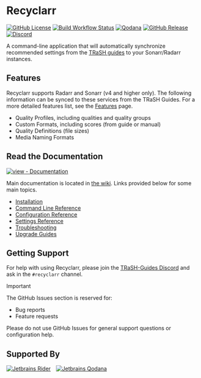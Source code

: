 # Recyclarr

[![GitHub License](https://img.shields.io/github/license/recyclarr/recyclarr)](https://github.com/recyclarr/recyclarr/blob/master/LICENSE)
[![Build Workflow Status](https://img.shields.io/github/actions/workflow/status/recyclarr/recyclarr/build.yml?branch=master&logo=githubactions)](https://github.com/recyclarr/recyclarr/actions/workflows/build.yml?query=branch%3Amaster)
[![Qodana](https://github.com/recyclarr/recyclarr/actions/workflows/qodana.yml/badge.svg)](https://github.com/recyclarr/recyclarr/actions/workflows/qodana.yml)
[![GitHub Release](https://img.shields.io/github/v/release/recyclarr/recyclarr?logo=github)](https://github.com/recyclarr/recyclarr/releases/)
[![Discord](https://img.shields.io/discord/492590071455940612?label=TRaSH-Guides&logo=discord)][discord]

A command-line application that will automatically synchronize recommended settings from the [TRaSH
guides](https://trash-guides.info/) to your Sonarr/Radarr instances.

## Features

Recyclarr supports Radarr and Sonarr (v4 and higher only). The following information can be synced
to these services from the TRaSH Guides. For a more detailed features list, see the [Features] page.

[Features]: https://recyclarr.dev/wiki/features/

- Quality Profiles, including qualities and quality groups
- Custom Formats, including scores (from guide or manual)
- Quality Definitions (file sizes)
- Media Naming Formats

## Read the Documentation

[![view - Documentation](https://img.shields.io/badge/view-Documentation-blue?style=for-the-badge)](https://recyclarr.dev/)

Main documentation is located in [the wiki](https://recyclarr.dev/wiki). Links provided below for
some main topics.

- [Installation](https://recyclarr.dev/wiki/installation/)
- [Command Line Reference](https://recyclarr.dev/wiki/cli/)
- [Configuration Reference](https://recyclarr.dev/wiki/yaml/config-reference/)
- [Settings Reference](https://recyclarr.dev/wiki/yaml/settings-reference/)
- [Troubleshooting](https://recyclarr.dev/wiki/troubleshooting/help/)
- [Upgrade Guides](https://recyclarr.dev/wiki/upgrade-guide/)

## Getting Support

For help with using Recyclarr, please join the [TRaSH-Guides Discord][discord] and ask in the
`#recyclarr` channel.

> [!IMPORTANT]
> The GitHub Issues section is reserved for:
>
> - Bug reports
> - Feature requests
>
> Please do not use GitHub Issues for general support questions or configuration help.

## Supported By

<!-- markdownlint-disable MD033 MD013 -->
<a href="https://www.jetbrains.com/rider/" target="_blank"><img src="https://resources.jetbrains.com/storage/products/company/brand/logos/Rider_icon.svg" alt="Jetbrains Rider" style="margin-right: 10px;"></a>
<a href="https://www.jetbrains.com/qodana/" target="_blank"><img src="https://resources.jetbrains.com/storage/products/company/brand/logos/Qodana_icon.svg" alt="Jetbrains Qodana"></a>
<!-- markdownlint-enable MD033 MD013 -->

[discord]: https://discord.com/invite/Vau8dZ3
